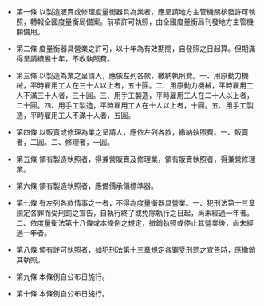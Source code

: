 * 第一條 以製造販賣或修理度量衡器具為業者，應呈請地方主管機關核發許可執照，轉報全國度量衡局備案。前項許可執照，由全國度量衡局刊發地方主管機關備用。

* 第二條 度量衡器具營業之許可，以十年為有效期間，自發照之日起算。但期滿得呈請續展十年，不收執照費。

* 第三條 以製造為業之呈請人，應依左列各款，繳納執照費。一、用原動力機械，平時雇用工人在三十人以上者，五十圓。二、用原動力機械，平時雇用工人不滿三十人者，三十圓。三、用手工製造，平時雇用工人在二十人以上者，二十圓。四、用手工製造，平時雇用工人在十人以上者，十圓。五、用手工製造，平時雇用工人不滿十人者，五圓。

* 第四條 以販賣或修理為業之呈請人，應依左列各款，繳納執照費。一、販賣者，二圓。二、修理者，一圓。

* 第五條 領有製造執照者，得兼營販賣及修理業，領有販賣執照者，得兼營修理業。

* 第六條 領有製造執照者，應備價承領標準器。

* 第七條 有左列各款情事之一者，不得為度量衡器具營業。一、犯刑法第十三章規定各罪而受刑罰之宣告，自執行終了或免除執行之日起，尚未經過一年者。二、依度量衡法第十八條或本條例之規定，撤銷執照或停止其營業後，尚未經過一年者。

* 第八條 領有許可執照者，如犯刑法第十三章規定各罪受刑罰之宣告時，應撤銷其執照。

* 第九條 本條例自公布日施行。

* 第十條 本條例自公布日施行。

